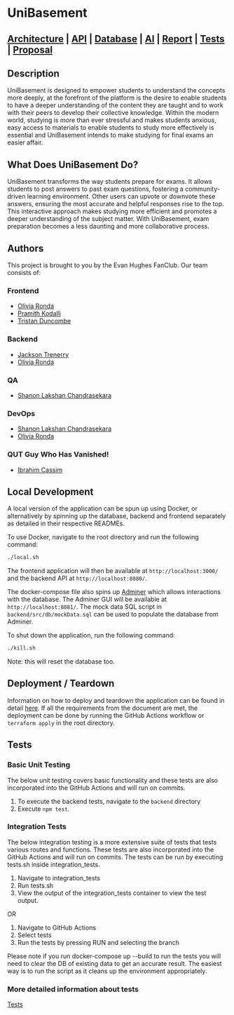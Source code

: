 # UniBasement

## [Architecture](model/ARCHITECTURE.md) | [API](docs/API.md) | [Database](docs/DATABASE.md) | [AI](AI.md) | [Report](report/REPORT.md) | [Tests](docs/TESTS.MD) | [Proposal](https://csse6400.github.io/project-proposal-2024/s4702098/proposal.html)

## Description

UniBasement is designed to empower students to understand the concepts more deeply, at the forefront of the platform is the desire to enable students to have a deeper understanding of the content they are taught and to work with their peers to develop their collective knowledge. Within the modern world, studying is more than ever stressful and makes students anxious, easy access to materials to enable students to study more effectively is essential and UniBasement intends to make studying for final exams an easier affair.  

## What Does UniBasement Do?

UniBasement transforms the way students prepare for exams. It allows students to post answers to past exam questions, fostering a community-driven learning environment. Other users can upvote or downvote these answers, ensuring the most accurate and helpful responses rise to the top. This interactive approach makes studying more efficient and promotes a deeper understanding of the subject matter. With UniBasement, exam preparation becomes a less daunting and more collaborative process.

## Authors

This project is brought to you by the Evan Hughes FanClub. Our team consists of:

### Frontend

- [Olivia Ronda](https://github.com/vilnor)
- [Pramith Kodalli](https://github.com/PramithKodali)
- [Tristan Duncombe](https://github.com/tristanduncombe)

### Backend

- [Jackson Trenerry](https://github.com/JTrenerry)
- [Olivia Ronda](https://github.com/vilnor)

### QA

- [Shanon Lakshan Chandrasekara](https://github.com/86LAK)

### DevOps

- [Shanon Lakshan Chandrasekara](https://github.com/86LAK)
- [Olivia Ronda](https://github.com/vilnor)

### QUT Guy Who Has Vanished!

- [Ibrahim Cassim](https://github.com/IbrahimCassim)

## Local Development

A local version of the application can be spun up using Docker, or alternatively by spinning up the database, backend and frontend separately as detailed in their respective READMEs.  

To use Docker, navigate to the root directory and run the following command:

```bash
./local.sh
```

The frontend application will then be available at `http://localhost:3000/` and the backend API at `http://localhost:8080/`.  

The docker-compose file also spins up [Adminer](https://www.adminer.org/) which allows interactions with the database. The Adminer GUI will be available at `http://localhost:8081/`. The mock data SQL script in `backend/src/db/mockData.sql` can be used to populate the database from Adminer.

To shut down the application, run the following command:

```bash
./kill.sh
```

Note: this will reset the database too.

## Deployment / Teardown

Information on how to deploy and teardown the application can be found in detail [here](docs/DEPLOY_TEARDOWN.MD).
If all the requirements from the document are met, the deployment can be done by running the GitHub Actions workflow or ```terraform apply``` in the root directory.

## Tests

### Basic Unit Testing

The below unit testing covers basic functionality and these tests are also incorporated into the GitHub Actions and will run on commits.

1. To execute the backend tests, navigate to the `backend` directory
2. Execute ```npm test```.

### Integration Tests

The below integration testing is a more extensive suite of tests that tests various routes and functions. These tests are also incorporated into the GitHub Actions and will run on commits.
The tests can be run by executing tests.sh inside integration_tests.

1. Navigate to integration_tests
2. Run tests.sh
3. View the output of the integration_tests container to view the test output.

OR

1. Navigate to GitHub Actions
2. Select tests
3. Run  the tests by pressing RUN and selecting the branch

Please note if you run docker-compose up --build to run the tests you will need to clear the DB of existing data to get an accurate result. The easiest way is to run the script as it cleans up the environment appropriately.

### More detailed information about tests

[Tests](docs/TESTS.MD)

